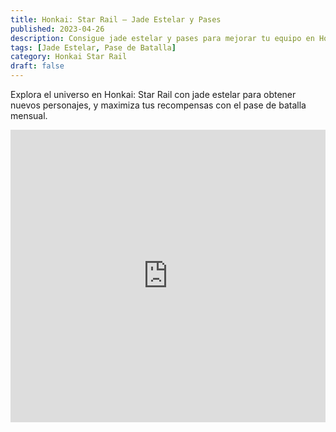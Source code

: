 ```yaml
---
title: Honkai: Star Rail – Jade Estelar y Pases
published: 2023-04-26
description: Consigue jade estelar y pases para mejorar tu equipo en Honkai: Star Rail.
tags: [Jade Estelar, Pase de Batalla]
category: Honkai Star Rail
draft: false
---
```


Explora el universo en Honkai: Star Rail con jade estelar para obtener nuevos personajes, y maximiza tus recompensas con el pase de batalla mensual.

<iframe width="100%" height="468" src="https://www.youtube.com/embed/3waV3oWHe2k" title="Honkai: Star Rail Trailer" frameborder="0" allowfullscreen></iframe>
